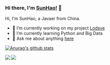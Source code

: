 ### Hi there, I'm [SunHao!](https://www.crazy-coder.cn/) 👋

Hi, I'm SunHao, a Javaer from China.

- 🔭 I’m currently working on my project [Lodsve](https://github.com/lodsve)
- 🌱 I’m currently learning Python and Big Data
- 💬 Ask me about anything [here](https://github.com/sunhao-java/sunhao-java/issues)

[![Anurag's github stats](https://github-readme-stats.vercel.app/api?username=sunhao-java&show_icons=true&title_color=fff&icon_color=79ff97&text_color=9f9f9f&bg_color=151515)](https://github.com/anuraghazra/github-readme-stats)

<a href="https://github.com/lodsve/lodsve-framework">
  <img align="left" src="https://github-readme-stats.vercel.app/api/pin/?username=lodsve&repo=lodsve-framework&title_color=fff&icon_color=79ff97&text_color=9f9f9f&bg_color=151515" />
</a>

<a href="https://github.com/sunhao-java/blog">
  <img align="left" src="https://github-readme-stats.vercel.app/api/pin/?username=sunhao-java&repo=blog&title_color=fff&icon_color=79ff97&text_color=9f9f9f&bg_color=151515" />
</a>
